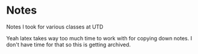 # Notes
Notes I took for various classes at UTD

Yeah latex takes way too much time to work with for copying down notes. I don't have time for that so this is getting archived.
